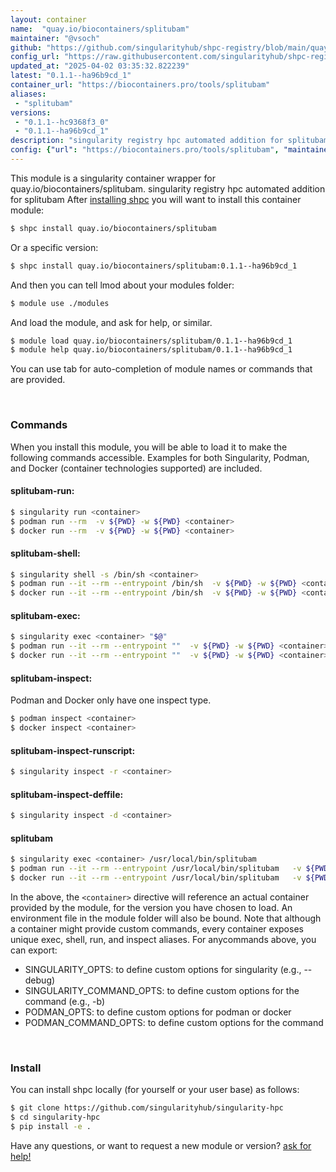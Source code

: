 ```yaml
---
layout: container
name:  "quay.io/biocontainers/splitubam"
maintainer: "@vsoch"
github: "https://github.com/singularityhub/shpc-registry/blob/main/quay.io/biocontainers/splitubam/container.yaml"
config_url: "https://raw.githubusercontent.com/singularityhub/shpc-registry/main/quay.io/biocontainers/splitubam/container.yaml"
updated_at: "2025-04-02 03:35:32.822239"
latest: "0.1.1--ha96b9cd_1"
container_url: "https://biocontainers.pro/tools/splitubam"
aliases:
 - "splitubam"
versions:
 - "0.1.1--hc9368f3_0"
 - "0.1.1--ha96b9cd_1"
description: "singularity registry hpc automated addition for splitubam"
config: {"url": "https://biocontainers.pro/tools/splitubam", "maintainer": "@vsoch", "description": "singularity registry hpc automated addition for splitubam", "latest": {"0.1.1--ha96b9cd_1": "sha256:e53835bffec03116f29040c2600030544e3a283ade5a616d880033d7d5cec52a"}, "tags": {"0.1.1--hc9368f3_0": "sha256:c29614a57ef61f6ad75eb767da6c964a603d0eb60fa2439a5c13769af4e3a85c", "0.1.1--ha96b9cd_1": "sha256:e53835bffec03116f29040c2600030544e3a283ade5a616d880033d7d5cec52a"}, "docker": "quay.io/biocontainers/splitubam", "aliases": {"splitubam": "/usr/local/bin/splitubam"}}
---
```


This module is a singularity container wrapper for quay.io/biocontainers/splitubam.
singularity registry hpc automated addition for splitubam
After [installing shpc](#install) you will want to install this container module:


```bash
$ shpc install quay.io/biocontainers/splitubam
```

Or a specific version:

```bash
$ shpc install quay.io/biocontainers/splitubam:0.1.1--ha96b9cd_1
```

And then you can tell lmod about your modules folder:

```bash
$ module use ./modules
```

And load the module, and ask for help, or similar.

```bash
$ module load quay.io/biocontainers/splitubam/0.1.1--ha96b9cd_1
$ module help quay.io/biocontainers/splitubam/0.1.1--ha96b9cd_1
```

You can use tab for auto-completion of module names or commands that are provided.

<br>

### Commands

When you install this module, you will be able to load it to make the following commands accessible.
Examples for both Singularity, Podman, and Docker (container technologies supported) are included.

#### splitubam-run:

```bash
$ singularity run <container>
$ podman run --rm  -v ${PWD} -w ${PWD} <container>
$ docker run --rm  -v ${PWD} -w ${PWD} <container>
```

#### splitubam-shell:

```bash
$ singularity shell -s /bin/sh <container>
$ podman run --it --rm --entrypoint /bin/sh  -v ${PWD} -w ${PWD} <container>
$ docker run --it --rm --entrypoint /bin/sh  -v ${PWD} -w ${PWD} <container>
```

#### splitubam-exec:

```bash
$ singularity exec <container> "$@"
$ podman run --it --rm --entrypoint ""  -v ${PWD} -w ${PWD} <container> "$@"
$ docker run --it --rm --entrypoint ""  -v ${PWD} -w ${PWD} <container> "$@"
```

#### splitubam-inspect:

Podman and Docker only have one inspect type.

```bash
$ podman inspect <container>
$ docker inspect <container>
```

#### splitubam-inspect-runscript:

```bash
$ singularity inspect -r <container>
```

#### splitubam-inspect-deffile:

```bash
$ singularity inspect -d <container>
```


#### splitubam

```bash
$ singularity exec <container> /usr/local/bin/splitubam
$ podman run --it --rm --entrypoint /usr/local/bin/splitubam   -v ${PWD} -w ${PWD} <container> -c " $@"
$ docker run --it --rm --entrypoint /usr/local/bin/splitubam   -v ${PWD} -w ${PWD} <container> -c " $@"
```



In the above, the `<container>` directive will reference an actual container provided
by the module, for the version you have chosen to load. An environment file in the
module folder will also be bound. Note that although a container
might provide custom commands, every container exposes unique exec, shell, run, and
inspect aliases. For anycommands above, you can export:

 - SINGULARITY_OPTS: to define custom options for singularity (e.g., --debug)
 - SINGULARITY_COMMAND_OPTS: to define custom options for the command (e.g., -b)
 - PODMAN_OPTS: to define custom options for podman or docker
 - PODMAN_COMMAND_OPTS: to define custom options for the command

<br>

### Install

You can install shpc locally (for yourself or your user base) as follows:

```bash
$ git clone https://github.com/singularityhub/singularity-hpc
$ cd singularity-hpc
$ pip install -e .
```

Have any questions, or want to request a new module or version? [ask for help!](https://github.com/singularityhub/singularity-hpc/issues)